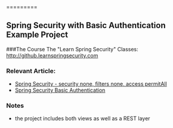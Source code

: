 =========

## Spring Security with Basic Authentication Example Project

###The Course
The "Learn Spring Security" Classes: http://github.learnspringsecurity.com

### Relevant Article: 
- [Spring Security - security none, filters none, access permitAll](http://www.baeldung.com/security-none-filters-none-access-permitAll)
- [Spring Security Basic Authentication](http://www.baeldung.com/spring-security-basic-authentication)


### Notes
- the project includes both views as well as a REST layer
